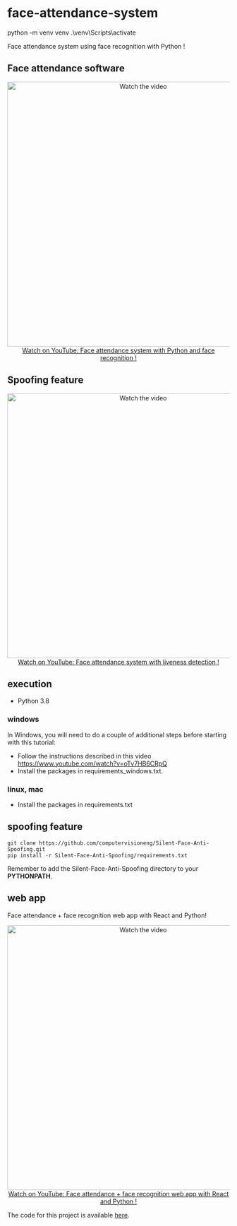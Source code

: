 # face-attendance-system

python -m venv venv
.\venv\Scripts\activate


Face attendance system using face recognition with Python !

## Face attendance software

<p align="center">
<a href="https://www.youtube.com/watch?v=z_dbnYHAQYg">
    <img width="600" src="https://utils-computervisiondeveloper.s3.amazonaws.com/thumbnails/with_play_button/face_attendance.jpg" alt="Watch the video">
    </br>Watch on YouTube: Face attendance system with Python and face recognition !
</a>
</p>

## Spoofing feature

<p align="center">
<a href="https://www.youtube.com/watch?v=_KvtVk8Gk1A">
    <img width="600" src="https://utils-computervisiondeveloper.s3.amazonaws.com/thumbnails/with_play_button/face_attendance_spoofing.jpg" alt="Watch the video">
    </br>Watch on YouTube: Face attendance system with liveness detection !
</a>
</p>

## execution

- Python 3.8

### windows

In Windows, you will need to do a couple of additional steps before starting with this tutorial:
- Follow the instructions described in this video https://www.youtube.com/watch?v=oTv7HB6CRpQ
- Install the packages in requirements_windows.txt.

### linux, mac

- Install the packages in requirements.txt

## spoofing feature

    git clone https://github.com/computervisioneng/Silent-Face-Anti-Spoofing.git
    pip install -r Silent-Face-Anti-Spoofing/requirements.txt

Remember to add the Silent-Face-Anti-Spoofing directory to your **PYTHONPATH**.

## web app

Face attendance + face recognition web app with React and Python!

<p align="center">
<a href="https://www.youtube.com/watch?v=yWmW5uEtNws">
    <img width="600" src="https://utils-computervisiondeveloper.s3.amazonaws.com/thumbnails/with_play_button/face_attendance_web_app_react_python.jpg" alt="Watch the video">
    </br>Watch on YouTube: Face attendance + face recognition web app with React and Python !
</a>
</p>

The code for this project is available [here](https://github.com/computervisiondeveloper/face-attendance-web-app-react-python).

